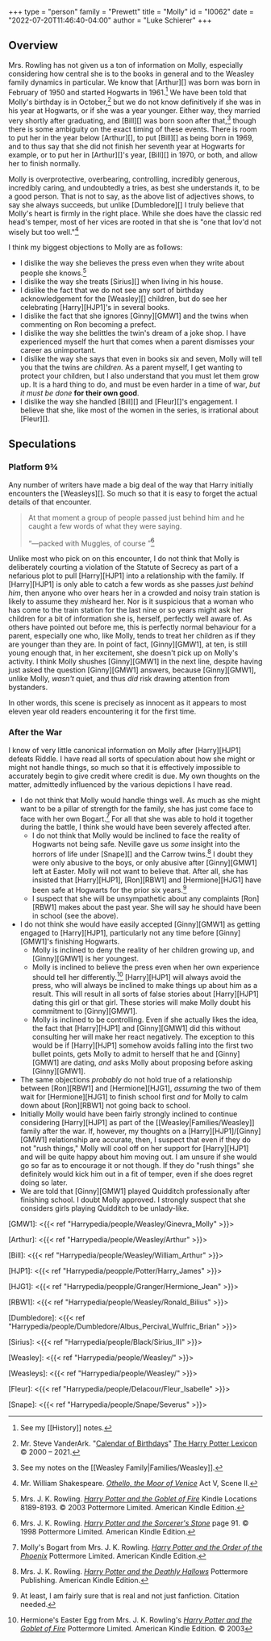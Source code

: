 +++
type = "person"
family = "Prewett"
title = "Molly"
id = "I0062"
date = "2022-07-20T11:46:40-04:00"
author = "Luke Schierer"
+++

## Overview 

Mrs. Rowling has not given us a ton of information on Molly, especially
considering how central she is to the books in general and to the Weasley
family dynamics in particular.  We know that [Arthur][] was born was born in
February of 1950 and started Hogwarts in 1961.[^210818-4] We have been told
that Molly's birthday is in October,[^210818-5] but we do not know definitively
if she was in his year at Hogwarts, or if she was a year younger.  Either way,
they married very shortly after graduating, and [Bill][] was born soon after
that,[^210818-6] though there is some ambiguity on the exact timing of these
events.  There is room to put her in the year below [Arthur][], to put [Bill][]
as being born in 1969, and to thus say that she did not finish her seventh year
at Hogwarts for example, or to put her in [Arthur][]'s year, [Bill][] in 1970,
or both, and allow her to finish normally.  

Molly is overprotective, overbearing, controlling, incredibly generous,
incredibly caring, and undoubtedly a tries, as best she understands it, to be a
good person.  That is not to say, as the above list of adjectives shows, to say
she always succeeds, but unlike [Dumbledore][] I truly believe that Molly's
heart is firmly in the right place.  While she does have the classic red head's
temper, most of her vices are rooted in that she is "one that lov'd not wisely
but too well."[^210818-7]

I think my biggest objections to Molly are as follows:

* I dislike the way she believes the press even when they write about people she
  knows.[^211104-1]
* I dislike the way she treats [Sirius][] when living in his house.
* I dislike the fact that we do not see any sort of birthday acknowledgement for
  the [Weasley][] children, but do see her celebrating [Harry][HJP1]'s in several books.
* I dislike the fact that she ignores [Ginny][GMW1] and the twins when commenting on Ron
  becoming a prefect. 
* I dislike the way she belittles the twin's dream of a joke shop.  I have
  experienced myself the hurt that comes when a parent dismisses your career as
  unimportant.  
* I dislike the way she says that even in books six and seven, Molly will tell
  you that the twins are *children.*  As a parent myself, I get wanting to
  protect your children, but I also understand that you must let them grow up.
  It is a hard thing to do, and must be even harder in a time of war, *but it
  must be done* **for their own good**.  
* I dislike the way she handled [Bill][] and [Fleur][]'s engagement.  I believe that
  she, like most of the women in the series, is irrational about [Fleur][].

## Speculations

### Platform 9¾

Any number of writers have made a big deal of the way that Harry initially
encounters the [Weasleys][].  So much so that it is easy to
forget the actual details of that encounter.

> At that moment a group of people passed just behind him and he caught a few
> words of what they were saying. 
> 
> “—packed with Muggles, of course ”[^211014-1]

Unlike most who pick on on this encounter, I do not think that Molly is
deliberately courting a violation of the Statute of Secrecy as part of a
nefarious plot to pull [Harry][HJP1] into a relationship with the family.  If
[Harry][HJP1] is only able to catch a few words as she passes *just behind him*,
then anyone who over hears her in a crowded and noisy train station is likely to
assume they *mis*heard her.  Nor is it suspicious that a woman who has come to
the train station for the last nine or so years might ask her children for a bit
of information she is, herself, perfectly well aware of.  As others have pointed
out before me, this is perfectly normal behaviour for a parent, especially one
who, like Molly, tends to treat her children as if they are younger than they
are.  In point of fact, [Ginny][GMW1], at ten, is still young enough that, in her
excitement, she doesn't pick up on Molly's activity.  I think Molly shushes
[Ginny][GMW1] in the next line, despite having just asked the question [Ginny][GMW1]
answers, because [Ginny][GMW1], unlike Molly, *wasn't* quiet, and thus *did* risk
drawing attention from bystanders.

In other words, this scene is precisely as innocent as it appears to most eleven
year old readers encountering it for the first time.  

[^211014-1]: Mrs. J. K. Rowling. 
    _[Harry Potter and the Sorcerer's Stone](https://www.goodreads.com/book/show/3.Harry_Potter_and_the_Sorcerer_s_Stone)_
    page 91. © 1998 Pottermore Limited. American Kindle Edition. 

### After the War

I know of very little canonical information on Molly after [Harry][HJP1] defeats
Riddle. I have read all sorts of speculation about how she might or might not
handle things, so much so that it is effectively impossible to accurately begin
to give credit where credit is due.  My own thoughts on the matter, admittedly
influenced by the various depictions I have read. 

* I do not think that Molly would handle things well.  As much as she might want
  to be a pillar of strength for the family, she has just come face to face with
  her own Bogart.[^210818-8]  For all that she was able to hold it together
  during the battle, I think she would have been severely affected after. 
  * I do not think that Molly would be inclined to face the reality of Hogwarts
    not being safe.  Neville gave us *some* insight into the horrors of life
    under [Snape][] and the Carrow twins.[^210818-10]  I doubt they were only
    abusive to the boys, or only abusive after [Ginny][GMW1] left at Easter.  Molly
    will not want to believe that. After all, she has insisted that [Harry][HJP1],
    [Ron][RBW1] and [Hermione][HJG1] have been safe at Hogwarts for the prior six
    years.[^210818-11]
  * I suspect that she will be unsympathetic about any complaints [Ron][RBW1] makes
    about the past year.  She will say he should have been in school (see the
    above).  
* I do not think she would have easily accepted [Ginny][GMW1] as getting engaged to
  [Harry][HJP1], particularly not any time before [Ginny][GMW1]'s finishing Hogwarts.  
  * Molly is inclined to deny the reality of her children growing up, and [Ginny][GMW1]
    is her youngest.
  * Molly is inclined to believe the press even when her own experience should
    tell her differently.[^210818-9]  [Harry][HJP1] will always avoid the press, who
    will always be inclined to make things up about him as a result.  This will
    result in all sorts of false stories about [Harry][HJP1] dating this girl or that
    girl.  These stories will make Molly doubt his commitment to [Ginny][GMW1]. 
  * Molly is inclined to be controlling.  Even if she actually likes the idea,
    the fact that [Harry][HJP1] and [Ginny][GMW1] did this without consulting her will
    make her react negatively. The exception to this would be if [Harry][HJP1]
    somehow avoids falling into the first two bullet points, gets Molly to admit
    to herself that he and [Ginny][GMW1] are dating, *and* asks Molly about
    proposing before asking [Ginny][GMW1].  
* The same objections *probably* do not hold true of a relationship between
  [Ron][RBW1] and [Hermione][HJG1], *assuming* the two of them wait for [Hermione][HJG1] to
  finish school first *and* for Molly to calm down about [Ron][RBW1] not going back
  to school. 
* Initially Molly would have been fairly strongly inclined to continue
  considering [Harry][HJP1] as part of the [[Weasley|Families/Weasley]] family after
  the war.  If, however, my thoughts on a [Harry][HJP1]/[Ginny][GMW1] relationship are
  accurate, then, I suspect that even if they do not "rush things," Molly will
  cool off on her support for [Harry][HJP1] and will be quite happy about him moving
  out.  I am unsure if she would go so far as to encourage it or not though.  If
  they do "rush things" she definitely would kick him out in a fit of temper,
  even if she does regret doing so later. 
* We are told that [Ginny][GMW1] played Quidditch professionally after finishing
  school.  I doubt Molly approved.  I strongly suspect that she considers girls
  playing Quidditch to be unlady-like.  

[GMW1]: <{{< ref "Harrypedia/people/Weasley/Ginevra_Molly" >}}>

[Arthur]: <{{< ref "Harrypedia/people/Weasley/Arthur" >}}>

[Bill]: <{{< ref "Harrypedia/people/Weasley/William_Arthur" >}}>

[HJP1]: <{{< ref "Harrypedia/peopple/Potter/Harry_James" >}}>

[HJG1]: <{{< ref "Harrypedia/peopple/Granger/Hermione_Jean" >}}>

[RBW1]: <{{< ref "Harrypedia/people/Weasley/Ronald_Bilius" >}}>

[Dumbledore]: <{{< ref "Harrypedia/people/Dumbledore/Albus_Percival_Wulfric_Brian" >}}>

[Sirius]: <{{< ref "Harrypedia/people/Black/Sirius_III" >}}>

[Weasley]: <{{< ref "Harrypedia/people/Weasley/" >}}>

[Weasleys]: <{{< ref "Harrypedia/people/Weasley/" >}}>

[Fleur]: <{{< ref "Harrypedia/people/Delacour/Fleur_Isabelle" >}}>

[Snape]: <{{< ref "Harrypedia/people/Snape/Severus" >}}>

[^210818-4]: See my [[History]] notes.

[^211104-1]: Mrs. J. K. Rowling. 
    _[Harry Potter and the Goblet of Fire](https://www.goodreads.com/book/show/6.Harry_Potter_and_the_Goblet_of_Fire)_
    Kindle Locations 8189-8193. © 2003 Pottermore Limited. American Kindle Edition. 

[^210818-5]: Mr. Steve VanderArk. "[Calendar of Birthdays](https://www.hp-lexicon.org/thing/calendar-of-birthdays/)"
    [The Harry Potter Lexicon](https://www.hp-lexicon.org) © 2000 – 2021. 

[^210818-6]: See my notes on the [[Weasley Family|Families/Weasley]].  

[^210818-7]: Mr. William Shakespeare.
    _[Othello, the Moor of Venice](https://www.gutenberg.org/files/1531/1531-h/1531-h.htm)_
    Act V, Scene II. 

[^210818-8]: Molly's Bogart from Mrs. J. K. Rowling. 
    _[Harry Potter and the Order of the Phoenix](https://www.goodreads.com/book/show/2.Harry_Potter_and_the_Order_of_the_Phoenix)_
    Pottermore Limited. American Kindle Edition.

[^210818-9]: Hermione's Easter Egg from Mrs. J. K. Rowling's
    _[Harry Potter and the Goblet of Fire](https://www.goodreads.com/book/show/6.Harry_Potter_and_the_Goblet_of_Fire)_
    Pottermore Limited. American Kindle Edition. © 2003

[^210818-10]: Mrs. J. K. Rowling. 
    _[Harry Potter and the Deathly Hallows](https://www.goodreads.com/book/show/136251.Harry_Potter_and_the_Deathly_Hallows)_ 
    Pottermore Publishing. American Kindle Edition. 

[^210818-11]: At least, I am fairly sure that is real and not just fanfiction. Citation needed. 

